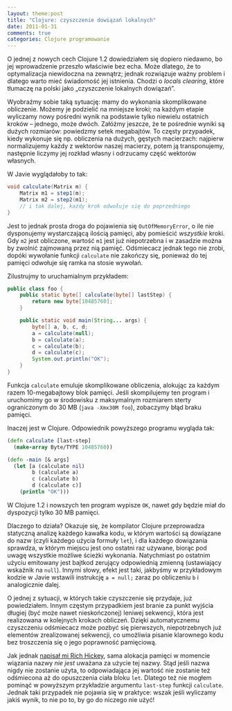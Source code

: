 ```yaml
---
layout: theme:post
title: "Clojure: czyszczenie dowiązań lokalnych"
date: 2011-01-31
comments: true
categories: Clojure programowanie
---
```


O jednej z nowych cech Clojure 1.2 dowiedziałem się dopiero niedawno,
bo jej wprowadzenie przeszło właściwie bez echa. Może dlatego, że to
optymalizacja niewidoczna na zewnątrz; jednak rozwiązuje ważny problem
i dlatego warto mieć świadomość jej istnienia. Chodzi o
_locals clearing_, które tłumaczę na polski jako „czyszczenie lokalnych
dowiązań”.

Wyobraźmy sobie taką sytuację: mamy do wykonania skomplikowane
obliczenie. Możemy je podzielić na mniejsze kroki; na każdym etapie
wyliczamy nowy pośredni wynik na podstawie tylko niewielu ostatnich
kroków – jednego, może dwóch. Załóżmy jeszcze, że te pośrednie wyniki
są dużych rozmiarów: powiedzmy setek megabajtów. To częsty przypadek,
kiedy wykonuje się np. obliczenia na dużych, gęstych macierzach:
najpierw normalizujemy każdy z wektorów naszej macierzy, potem ją
transponujemy, następnie liczymy jej rozkład własny i odrzucamy część
wektorów własnych.

W Javie wyglądałoby to tak:

``` java
void calculate(Matrix m) {
    Matrix m1 = step1(m);
    Matrix m2 = step2(m1);
    // i tak dalej, każdy krok odwołuje się do poprzedniego
}
```

Jest to jednak prosta droga do pojawienia się `OutOfMemoryError`, o
ile nie dysponujemy wystarczającą ilością pamięci, aby pomieścić
_wszystkie_ kroki. Gdy `m2` jest obliczone, wartość `m1` jest już
niepotrzebna i w zasadzie można by zwolnić zajmowaną przez nią
pamięć. Odśmiecacz jednak tego nie zrobi, dopóki wywołanie funkcji
`calculate` nie zakończy się, ponieważ do tej pamięci odwołuje się
ramka na stosie wywołań.

Zilustrujmy to uruchamialnym przykładem:

``` java
public class foo {
    public static byte[] calculate(byte[] lastStep) {
        return new byte[10485760];
    }

    public static void main(String... args) {
        byte[] a, b, c, d;
        a = calculate(null);
        b = calculate(a);
        c = calculate(b);
        d = calculate(c);
        System.out.println("OK");
    }
}
```

Funkcja `calculate` emuluje skomplikowane obliczenia, alokując za
każdym razem 10-megabajtowy blok pamięci. Jeśli skompilujemy ten
program i uruchomimy go w środowisku z maksymalnym rozmiarem sterty
ograniczonym do 30 MB (`java -Xmx30M foo`), zobaczymy błąd braku
pamięci.

Inaczej jest w Clojure. Odpowiednik powyższego programu wygląda tak:

``` clojure
(defn calculate [last-step]
  (make-array Byte/TYPE 10485760))

(defn -main [& args]
  (let [a (calculate nil)
        b (calculate a)
        c (calculate b)
        d (calculate c)]
    (println "OK")))
```

W Clojure 1.2 i nowszych ten program wypisze `OK`, nawet gdy będzie miał
do dyspozycji tylko 30 MB pamięci.

Dlaczego to działa? Okazuje się, że kompilator Clojure przeprowadza
statyczną analizę każdego kawałka kodu, w którym wartości są dowiązane
do nazw (czyli każdego użycia formuły `let`), i dla każdego dowiązania
sprawdza, w którym miejscu jest ono ostatni raz używane, biorąc pod
uwagę wszystkie możliwe ścieżki wykonania. Natychmiast po ostatnim
użyciu emitowany jest bajtkod zerujący odpowiednią zmienną
(ustawiający wskaźnik na `null`). Innymi słowy, efekt jest taki,
jakbyśmy w przykładowym kodzie w Javie wstawili instrukcję `a = null;`
zaraz po obliczeniu `b` i analogicznie dalej.

O jednej z sytuacji, w których takie czyszczenie się przydaje, już
powiedziałem. Innym częstym przypadkiem jest branie za punkt wyjścia
długiej (być może nawet nieskończonej) leniwej sekwencji, która jest
realizowana w kolejnych krokach obliczeń. Dzięki automatycznemu
czyszczeniu odśmiecacz może pozbyć się pierwszych, niepotrzebnych już
elementów zrealizowanej sekwencji, co umożliwia pisanie klarownego
kodu bez troszczenia się o jego poprawność pamięciową.

Jak jednak [napisał mi Rich Hickey][1], sama alokacja pamięci w
momencie wiązania nazwy _nie jest_ uważana za użycie tej nazwy. Stąd
jeśli nazwa nigdy nie zostanie użyta, to odpowiadająca jej wartość nie
zostanie też odśmiecona aż do opuszczenia ciała bloku `let`. Dlatego
też nie mogłem pominąć w powyższym przykładzie argumentu `last-step`
funkcji `calculate`.  Jednak taki przypadek nie pojawia się w
praktyce: wszak jeśli wyliczamy jakiś wynik, to nie po to, by go do
niczego nie użyć!

 [1]: https://groups.google.com/d/msg/clojure/Xmu3pUMgiJk/Lx1Sq462h4wJ
